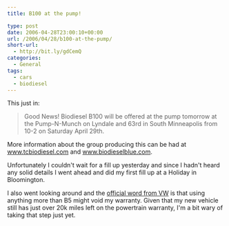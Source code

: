 ```yaml
---
title: B100 at the pump!

type: post
date: 2006-04-28T23:00:10+00:00
url: /2006/04/28/b100-at-the-pump/
short-url:
  - http://bit.ly/gdCemQ
categories:
  - General
tags:
  - cars
  - biodiesel
---
```

This just in:

> Good News! Biodiesel B100 will be offered at the pump tomorrow at the Pump-N-Munch on Lyndale and 63rd in South Minneapolis from 10-2 on Saturday April 29th.

More information about the group producing this can be had at <a href="http://www.tcbiodiesel.com">www.tcbiodiesel.com</a> and <a href="http://www.biodieselblue.com">www.biodieselblue.com</a>.

Unfortunately I couldn't wait for a fill up yesterday and since I hadn't heard any solid details I went ahead and did my first fill up at a Holiday in Bloomington.

I also went looking around and the <a href="http://www.vw.com/vwcom/content/objects/pdf/service_maint/BIODIESEL_ENG.pdf">official word from VW</a> is that using anything more than B5 might void my warranty. Given that my new vehicle still has just over 20k miles left on the powertrain warranty, I'm a bit wary of taking that step just yet.